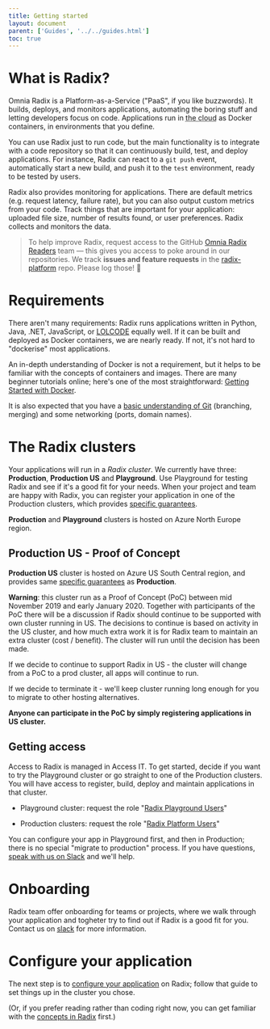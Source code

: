 ```yaml
---
title: Getting started
layout: document
parent: ['Guides', '../../guides.html']
toc: true
---
```


# What is Radix?

Omnia Radix is a Platform-as-a-Service ("PaaS", if you like buzzwords). It builds, deploys, and monitors applications, automating the boring stuff and letting developers focus on code. Applications run in <abbr title="someone else's computer">the cloud</abbr> as Docker containers, in environments that you define.

You can use Radix just to run code, but the main functionality is to integrate with a code repository so that it can continuously build, test, and deploy applications. For instance, Radix can react to a `git push` event, automatically start a new build, and push it to the `test` environment, ready to be tested by users.

Radix also provides monitoring for applications. There are default metrics (e.g. request latency, failure rate), but you can also output custom metrics from your code. Track things that are important for your application: uploaded file size, number of results found, or user preferences. Radix collects and monitors the data.

> To help improve Radix, request access to the GitHub [Omnia Radix Readers](https://github.com/orgs/equinor/teams/omnia-radix-readers/members) team — this gives you access to poke around in our repositories. We track **issues and feature requests** in the [radix-platform](https://github.com/equinor/radix-platform/issues) repo. Please log those! 🙂

# Requirements

There aren't many requirements: Radix runs applications written in Python, Java, .NET, JavaScript, or [LOLCODE](https://en.wikipedia.org/wiki/LOLCODE) equally well. If it can be built and deployed as Docker containers, we are nearly ready. If not, it's not hard to "dockerise" most applications.

An in-depth understanding of Docker is not a requirement, but it helps to be familiar with the concepts of containers and images. There are many beginner tutorials online; here's one of the most straightforward: [Getting Started with Docker](https://scotch.io/tutorials/getting-started-with-docker).

It is also expected that you have a [basic understanding of Git](http://rogerdudler.github.io/git-guide/) (branching, merging) and some networking (ports, domain names).

# The Radix clusters

Your applications will run in a *Radix cluster*. We currently have three: **Production**, **Production US** and **Playground**. Use Playground for testing Radix and see if it's a good fit for your needs. When your project and team are happy with Radix, you can register your application in one of the Production clusters, which provides [specific guarantees](../../docs/topic-sla/).

**Production** and **Playground** clusters is hosted on Azure North Europe region.

## Production US - Proof of Concept 

**Production US** cluster is hosted on Azure US South Central region, and provides same [specific guarantees](../../docs/topic-sla/) as **Production**. 

**Warning**: this cluster run as a Proof of Concept (PoC) between mid November 2019 and early January 2020. Together with participants of the PoC there will be a discussion if Radix should continue to be supported with own cluster running in US. The decisions to continue is based on activity in the US cluster, and how much extra work it is for Radix team to maintain an extra cluster (cost / benefit). The cluster will run until the decision has been made.

If we decide to continue to support Radix in US - the cluster will change from a PoC to a prod cluster, all apps will continue to run. 

If we decide to terminate it - we'll keep cluster running long enough for you to migrate to other hosting alternatives. 

**Anyone can participate in the PoC by simply registering applications in US cluster.**

## Getting access

Access to Radix is managed in Access IT. To get started, decide if you want to try the Playground cluster or go straight to one of the Production clusters. You will have access to register, build, deploy and maintain applications in that cluster.

- Playground cluster: request the role "[Radix Playground Users](https://accessit.equinor.com/Search/Search?term=Radix+Playground+Users+%28OMNIA+RADIX%29)"

- Production clusters: request the role "[Radix Platform Users](https://accessit.equinor.com/Search/Search?term=Radix+Platform+Users+%28OMNIA+RADIX%29)"

You can configure your app in Playground first, and then in Production; there is no special "migrate to production" process. If you have questions, [speak with us on Slack](https://equinor.slack.com/messages/CBKM6N2JY) and we'll help.

# Onboarding

Radix team offer onboarding for teams or projects, where we walk through your application and togheter try to find out if Radix is a good fit for you. Contact us on [slack](https://equinor.slack.com/archives/C8U7XGGAJ) for more information.

# Configure your application

The next step is to [configure your application](../configure-an-app/) on Radix; follow that guide to set things up in the cluster you chose.

(Or, if you prefer reading rather than coding right now, you can get familiar with the [concepts in Radix](../../docs/topic-concepts/) first.)

